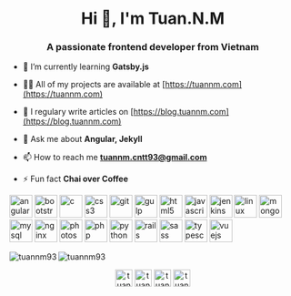 <h1 align="center">Hi 👋, I'm Tuan.N.M</h1>
<h3 align="center">A passionate frontend developer from Vietnam</h3>

- 🌱 I’m currently learning **Gatsby.js**

- 👨‍💻 All of my projects are available at [https://tuannm.com](https://tuannm.com)

- 📝 I regulary write articles on [https://blog.tuannm.com](https://blog.tuannm.com)

- 💬 Ask me about **Angular, Jekyll**

- 📫 How to reach me **tuannm.cntt93@gmail.com**

- ⚡ Fun fact **Chai over Coffee**

<p align="left"><img src="https://devicons.github.io/devicon/devicon.git/icons/angularjs/angularjs-original.svg" alt="angularjs" width="40" height="40"/> <img src="https://devicons.github.io/devicon/devicon.git/icons/bootstrap/bootstrap-plain.svg" alt="bootstrap" width="40" height="40"/> <img src="https://devicons.github.io/devicon/devicon.git/icons/c/c-original.svg" alt="c" width="40" height="40"/> <img src="https://devicons.github.io/devicon/devicon.git/icons/css3/css3-original-wordmark.svg" alt="css3" width="40" height="40"/> <img src="https://www.vectorlogo.zone/logos/git-scm/git-scm-icon.svg" alt="git" width="40" height="40"/> <img src="https://devicons.github.io/devicon/devicon.git/icons/gulp/gulp-plain.svg" alt="gulp" width="40" height="40"/> <img src="https://devicons.github.io/devicon/devicon.git/icons/html5/html5-original-wordmark.svg" alt="html5" width="40" height="40"/> <img src="https://devicons.github.io/devicon/devicon.git/icons/javascript/javascript-original.svg" alt="javascript" width="40" height="40"/> <img src="https://www.vectorlogo.zone/logos/jenkins/jenkins-icon.svg" alt="jenkins" width="40" height="40"/> <img src="https://devicons.github.io/devicon/devicon.git/icons/linux/linux-original.svg" alt="linux" width="40" height="40"/> <img src="https://devicons.github.io/devicon/devicon.git/icons/mongodb/mongodb-original-wordmark.svg" alt="mongodb" width="40" height="40"/> <img src="https://devicons.github.io/devicon/devicon.git/icons/mysql/mysql-original-wordmark.svg" alt="mysql" width="40" height="40"/> <img src="https://devicons.github.io/devicon/devicon.git/icons/nginx/nginx-original.svg" alt="nginx" width="40" height="40"/> <img src="https://devicons.github.io/devicon/devicon.git/icons/photoshop/photoshop-plain.svg" alt="photoshop" width="40" height="40"/> <img src="https://devicons.github.io/devicon/devicon.git/icons/php/php-original.svg" alt="php" width="40" height="40"/> <img src="https://devicons.github.io/devicon/devicon.git/icons/python/python-original.svg" alt="python" width="40" height="40"/> <img src="https://devicons.github.io/devicon/devicon.git/icons/rails/rails-original-wordmark.svg" alt="rails" width="40" height="40"/> <img src="https://devicons.github.io/devicon/devicon.git/icons/sass/sass-original.svg" alt="sass" width="40" height="40"/> <img src="https://devicons.github.io/devicon/devicon.git/icons/typescript/typescript-original.svg" alt="typescript" width="40" height="40"/> <img src="https://devicons.github.io/devicon/devicon.git/icons/vuejs/vuejs-original-wordmark.svg" alt="vuejs" width="40" height="40"/></p><img align="left" src="https://github-readme-stats.vercel.app/api/top-langs/?username=tuannm93&layout=compact&hide=html" alt="tuannm93" />

<img align="center" src="https://github-readme-stats.vercel.app/api?username=tuannm93&show_icons=true" alt="tuannm93" />

<p align="center">
<a href="https://codepen.io/tuannm93" target="blank"><img align="center" src="https://cdn.jsdelivr.net/npm/simple-icons@3.0.1/icons/codepen.svg" alt="tuannm93" height="30" width="30" /></a>
<a href="https://twitter.com/tuannm993" target="blank"><img align="center" src="https://cdn.jsdelivr.net/npm/simple-icons@3.0.1/icons/twitter.svg" alt="tuannm993" height="30" width="30" /></a>
<a href="https://linkedin.com/in/tuannm93" target="blank"><img align="center" src="https://cdn.jsdelivr.net/npm/simple-icons@3.0.1/icons/linkedin.svg" alt="tuannm93" height="30" width="30" /></a>
<a href="https://fb.com/tuannm93" target="blank"><img align="center" src="https://cdn.jsdelivr.net/npm/simple-icons@3.0.1/icons/facebook.svg" alt="tuannm93" height="30" width="30" /></a>
</p>
